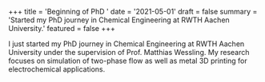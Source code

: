 +++
title = 'Beginning of PhD '
date = '2021-05-01'
draft = false
summary = 'Started my PhD journey in Chemical Engineering at RWTH Aachen University.'
featured = false
+++

I just started my PhD journey in Chemical Engineering at RWTH Aachen University under the supervision of Prof. Matthias Wessling.
My research focuses on simulation of two-phase flow as well as metal 3D printing for electrochemical applications.